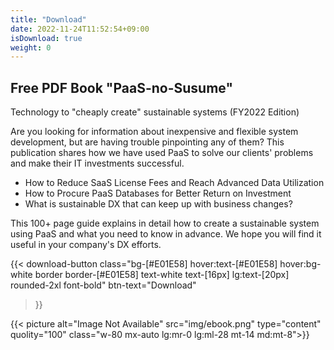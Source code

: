 ```yaml
---
title: "Download"
date: 2022-11-24T11:52:54+09:00
isDownload: true
weight: 0
---
```



<div class="md:mx-0 py-20 md:py-36 px-4 md:pr-0 md:pl-12 lg:pl-28 bg-white">
  <h2 class="text-2xl md:text-4xl font-bold mb-4">Free PDF Book "PaaS-no-Susume"</h2>
  <p class="text-lg font-bold">Technology to "cheaply create" sustainable systems (FY2022 Edition)</p>

<div class="flex flex-col md:flex-row md:gap-8 lg:gap-0">
  <div class="md:w-2/3 lg:w-[540px]">
  <P class="mt-12">Are you looking for information about inexpensive and flexible system development, but are having trouble pinpointing any of them? This publication shares how we have used PaaS to solve our clients' problems and make their IT investments successful.</p>

  <ul class="my-8 list-disc ml-6">
    <li class="mb-2">How to Reduce SaaS License Fees and Reach Advanced Data Utilization</li>
    <li class="mb-2">How to Procure PaaS Databases for Better Return on Investment</li>
    <li>What is sustainable DX that can keep up with business changes?</li>
  </ul>

  <p>This 100+ page guide explains in detail how to create a sustainable system using PaaS and what you need to know in advance. We hope you will find it useful in your company's DX efforts.</p>


  {{< download-button
      class="bg-[#E01E58] hover:text-[#E01E58] hover:bg-white border border-[#E01E58] text-white text-[16px] lg:text-[20px] rounded-2xl font-bold" btn-text="Download"
  >}}

  </div>
  
  {{< picture alt="Image Not Available" src="img/ebook.png" type="content" quolity="100" class="w-80 mx-auto lg:mr-0 lg:ml-28 mt-14 md:mt-8">}}
</div>

</div>
